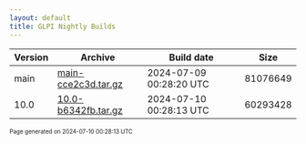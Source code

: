 ```yaml
---
layout: default
title: GLPI Nightly Builds
---
```


Version|Archive|Build date|Size
---|---|---|---
main|[main-cce2c3d.tar.gz](main-cce2c3d.tar.gz)|2024-07-09 00:28:20 UTC|81076649
10.0|[10.0-b6342fb.tar.gz](10.0-b6342fb.tar.gz)|2024-07-10 00:28:13 UTC|60293428

<font size="1">Page generated on 2024-07-10 00:28:13 UTC</font>
